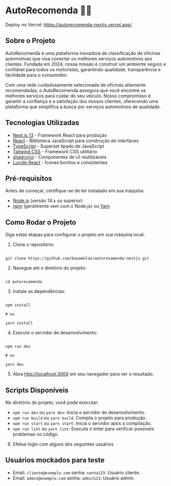 # AutoRecomenda 🚗🔧

Deploy no Vercel: https://autorecomenda-nextjs.vercel.app/

## Sobre o Projeto

AutoRecomenda é uma plataforma inovadora de classificação de oficinas automotivas que visa conectar os melhores serviços automotivos aos clientes. Fundada em 2024, nossa missão é construir um ambiente seguro e confiável para todos os motoristas, garantindo qualidade, transparência e facilidade para o consumidor.

Com uma rede cuidadosamente selecionada de oficinas altamente recomendadas, o AutoRecomenda assegura que você encontre os melhores serviços para cuidar do seu veículo. Nosso compromisso é garantir a confiança e a satisfação dos nossos clientes, oferecendo uma plataforma que simplifica a busca por serviços automotivos de qualidade.

## Tecnologias Utilizadas

- [Next.js 13](https://nextjs.org/) - Framework React para produção
- [React](https://reactjs.org/) - Biblioteca JavaScript para construção de interfaces
- [TypeScript](https://www.typescriptlang.org/) - Superset tipado de JavaScript
- [Tailwind CSS](https://tailwindcss.com/) - Framework CSS utilitário
- [shadcn/ui](https://ui.shadcn.com/) - Componentes de UI reutilizáveis
- [Lucide React](https://lucide.dev/) - Ícones bonitos e consistentes

## Pré-requisitos

Antes de começar, certifique-se de ter instalado em sua máquina:

- [Node.js](https://nodejs.org/) (versão 14.x ou superior)
- [npm](https://www.npmjs.com/) (geralmente vem com o Node.js) ou [Yarn](https://yarnpkg.com/)

## Como Rodar o Projeto

Siga estas etapas para configurar o projeto em sua máquina local:

1. Clone o repositório:

```

git clone https://github.com/kauameloo/autorecomenda-nextjs.git

```

2. Navegue até o diretório do projeto:

```

cd autorecomenda

```

3. Instale as dependências:

```

npm install

# ou

yarn install

```

4. Execute o servidor de desenvolvimento:

```

npm run dev

# ou

yarn dev

```

5. Abra [http://localhost:3000](http://localhost:3000) em seu navegador para ver o resultado.

## Scripts Disponíveis

No diretório do projeto, você pode executar:

- `npm run dev` ou `yarn dev`: Inicia o servidor de desenvolvimento.
- `npm run build` ou `yarn build`: Compila o projeto para produção.
- `npm run start` ou `yarn start`: Inicia o servidor após a compilação.
- `npm run lint` ou `yarn lint`: Executa o linter para verificar possíveis problemas no código.

6. Efetue login com alguns dos seguintes usuários

## Usuários mockados para teste

- Email: `cliente@exemplo.com` senha: `senha123`: Usuário cliente.
- Email: `admin@exemplo.com` senha: `admin123`: Usuário admin.
